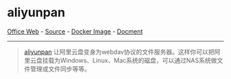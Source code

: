 # aliyunpan

[Office Web][1] - [Source][2] - [Docker Image][3] - [Docment][4]

---

> [aliyunpan][1] 让阿里云盘变身为webdav协议的文件服务器。这样你可以把阿里云盘挂载为Windows、Linux、Mac系统的磁盘，可以通过NAS系统做文件管理或文件同步等等。

[1]:https://github.com/tickstep/aliyunpan
[2]:https://github.com/tickstep/aliyunpan
[3]:https://hub.docker.com/r/tickstep/aliyunpan-webdav
[4]:https://github.com/tickstep/aliyunpan/blob/main/docs/manual.md#Docker%E8%BF%90%E8%A1%8C
